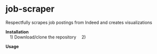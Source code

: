# job-scraper
Respectfully scrapes job postings from Indeed and creates visualizations

<strong>Installation</strong><br>
&emsp;1) Download/clone the repository
&emsp;2) 

<strong>Usage</strong><br>

